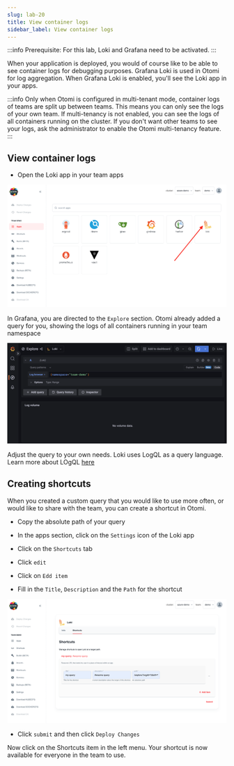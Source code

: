 ```yaml
---
slug: lab-20
title: View container logs
sidebar_label: View container logs
---
```


:::info
Prerequisite: For this lab, Loki and Grafana need to be activated.
:::

When your application is deployed, you would of course like to be able to see container logs for debugging purposes. Grafana Loki is used in Otomi for log aggregation. When Grafana Loki is enabled, you'll see the Loki app in your apps.

:::info
Only when Otomi is configured in multi-tenant mode, container logs of teams are split up between teams. This means you can only see the logs of your own team. If multi-tenancy is not enabled, you can see the logs of all containers running on the cluster. If you don't want other teams to see your logs, ask the administrator to enable the Otomi multi-tenancy feature.
:::

## View container logs

- Open the Loki app in your team apps

![kubecfg](../../img/loki-teams.png)

In Grafana, you are directed to the `Explore` section. Otomi already added a query for you, showing the logs of all containers running in your team namespace

![kubecfg](../../img/grafana-loki.png)

Adjust the query to your own needs. Loki uses LogQL as a query language. Learn more about LOgQL [here](https://grafana.com/docs/loki/latest/logql/)

## Creating shortcuts

When you created a custom query that you would like to use more often, or would like to share with the team, you can create a shortcut in Otomi.

- Copy the absolute path of your query
  
- In the apps section, click on the `Settings` icon of the Loki app

- Click on the `Shortcuts` tab

- Click `edit`

- Click on `Edd item`
  
- Fill in the `Title`, `Description` and the `Path` for the shortcut

![kubecfg](../../img/new-loki-shortcut.png)

- Click `submit` and then click `Deploy Changes`

Now click on the Shortcuts item in the left menu. Your shortcut is now available for everyone in the team to use.

